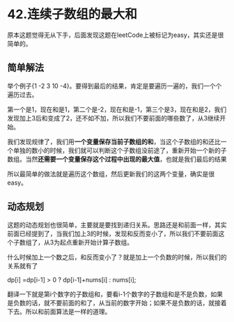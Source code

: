 # 42.连续子数组的最大和

原本这题觉得无从下手，后面发现这题在leetCode上被标记为easy，其实还是很简单的。

## 简单解法

举个例子{1 -2 3 10 -4}。要得到最后的结果，肯定是要遍历一遍的，我们一个个遍历过去。

第一个是1，现在和是1，第二个是-2，现在和是-1，第三个是3，现在和是2，我们发现加上3后和变成了2，还不如不加，所以我们不要前面的哪些数了，从3继续开始。

我们发现规律了，我们用**一个变量保存当前子数组的和**，当这个子数组的和还比一个单独的数小的时候，我们就可以判断这个子数组没前途了，重新开始一个新的子数组。当然**还需要一个变量保存这个过程中出现的最大值**，也就是我们最后的结果

所以最简单的做法就是遍历这个数组，然后更新我们的这两个变量，确实是很easy。

## 动态规划

这题的动态规划也很简单，主要就是要找到递归关系。思路还是和前面一样，其实前面已经提到了，当我们加上3的时候，发现和反而变小了，所以我们不要前面这个子数组了，从3为起点重新开始计算子数组。

什么时候加上一个数之后，和反而变小了？就是加上一个负数的时候，所以我们的关系就有了

dp[i] =dp[i-1] > 0 ? dp[i-1]+nums[i] : nums[i];

翻译一下就是第i个数字的子数组和，要看i-1个数字的子数组和是不是负数，如果是负数的话，就不要前面的和了，从当前的数字开始；如果不是负数的话，就接着下去。所以和前面算法是一样的道理。


